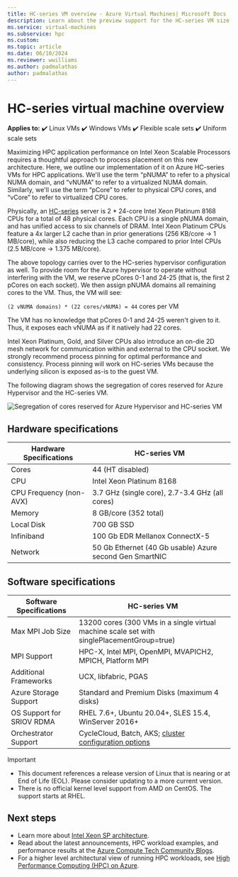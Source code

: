 ```yaml
---
title: HC-series VM overview - Azure Virtual Machines| Microsoft Docs
description: Learn about the preview support for the HC-series VM size in Azure.
ms.service: virtual-machines
ms.subservice: hpc
ms.custom:
ms.topic: article
ms.date: 06/10/2024
ms.reviewer: wwilliams
ms.author: padmalathas
author: padmalathas
---
```


# HC-series virtual machine overview

**Applies to:** :heavy_check_mark: Linux VMs :heavy_check_mark: Windows VMs :heavy_check_mark: Flexible scale sets :heavy_check_mark: Uniform scale sets

Maximizing HPC application performance on Intel Xeon Scalable Processors requires a thoughtful approach to process placement on this new architecture. Here, we outline our implementation of it on Azure HC-series VMs for HPC applications. We'll use the term “pNUMA” to refer to a physical NUMA domain, and “vNUMA” to refer to a virtualized NUMA domain. Similarly, we'll use the term “pCore” to refer to physical CPU cores, and “vCore” to refer to virtualized CPU cores.

Physically, an [HC-series](hc-series.md) server is 2 * 24-core Intel Xeon Platinum 8168 CPUs for a total of 48 physical cores. Each CPU is a single pNUMA domain, and has unified access to six channels of DRAM. Intel Xeon Platinum CPUs feature a 4x larger L2 cache than in prior generations (256 KB/core -> 1 MB/core), while also reducing the L3 cache compared to prior Intel CPUs (2.5 MB/core -> 1.375 MB/core).

The above topology carries over to the HC-series hypervisor configuration as well. To provide room for the Azure hypervisor to operate without interfering with the VM, we reserve pCores 0-1 and 24-25 (that is, the first 2 pCores on each socket). We then assign pNUMA domains all remaining cores to the VM. Thus, the VM will see:

`(2 vNUMA domains) * (22 cores/vNUMA) = 44` cores per VM

The VM has no knowledge that pCores 0-1 and 24-25 weren't given to it. Thus, it exposes each vNUMA as if it natively had 22 cores.

Intel Xeon Platinum, Gold, and Silver CPUs also introduce an on-die 2D mesh network for communication within and external to the CPU socket. We strongly recommend process pinning for optimal performance and consistency. Process pinning will work on HC-series VMs because the underlying silicon is exposed as-is to the guest VM.

The following diagram shows the segregation of cores reserved for Azure Hypervisor and the HC-series VM.

![Segregation of cores reserved for Azure Hypervisor and HC-series VM](./media/hpc/architecture/hc-segregation-cores.png)

## Hardware specifications

| Hardware Specifications          | HC-series VM                     |
|----------------------------------|----------------------------------|
| Cores                            | 44 (HT disabled)                 |
| CPU                              | Intel Xeon Platinum 8168         |
| CPU Frequency (non-AVX)          | 3.7 GHz (single core), 2.7-3.4 GHz (all cores) |
| Memory                           | 8 GB/core (352 total)            |
| Local Disk                       | 700 GB SSD                       |
| Infiniband                       | 100 Gb EDR Mellanox ConnectX-5   |
| Network                          | 50 Gb Ethernet (40 Gb usable) Azure second Gen SmartNIC    |

## Software specifications

| Software Specifications     |HC-series VM           |
|-----------------------------|-----------------------|
| Max MPI Job Size            | 13200 cores (300 VMs in a single virtual machine scale set with singlePlacementGroup=true)  |
| MPI Support                 | HPC-X, Intel MPI, OpenMPI, MVAPICH2, MPICH, Platform MPI  |
| Additional Frameworks       | UCX, libfabric, PGAS |
| Azure Storage Support       | Standard and Premium Disks (maximum 4 disks) |
| OS Support for SRIOV RDMA   | RHEL 7.6+, Ubuntu 20.04+, SLES 15.4, WinServer 2016+  |
| Orchestrator Support        | CycleCloud, Batch, AKS; [cluster configuration options](sizes-hpc.md#cluster-configuration-options)  |

> [!IMPORTANT]
> * This document references a release version of Linux that is nearing or at End of Life (EOL). Please consider updating to a more current version.
> * There is no official kernel level support from AMD on CentOS. The support starts at RHEL.

## Next steps

- Learn more about [Intel Xeon SP architecture](https://software.intel.com/content/www/us/en/develop/articles/intel-xeon-processor-scalable-family-technical-overview.html).
- Read about the latest announcements, HPC workload examples, and performance results at the [Azure Compute Tech Community Blogs](https://techcommunity.microsoft.com/t5/azure-compute/bg-p/AzureCompute).
- For a higher level architectural view of running HPC workloads, see [High Performance Computing (HPC) on Azure](/azure/architecture/topics/high-performance-computing/).
